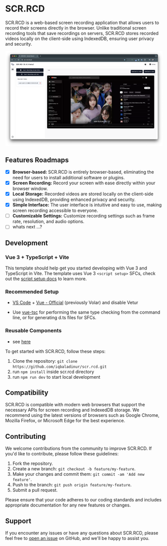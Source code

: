 # SCR.RCD

SCR.RCD is a web-based screen recording application that allows users to record their screens directly in the browser. Unlike traditional screen recording tools that save recordings on servers, SCR.RCD stores recorded videos locally on the client-side using IndexedDB, ensuring user privacy and security.

![scr.rcd preview](https://raw.githubusercontent.com/iqbaladinur/scr.rcd/master/preview/preview.png)

## Features Roadmaps

- [x] **Browser-based:** SCR.RCD is entirely browser-based, eliminating the need for users to install additional software or plugins.
- [x] **Screen Recording:** Record your screen with ease directly within your browser window.
- [x] **Local Storage:** Recorded videos are stored locally on the client-side using IndexedDB, providing enhanced privacy and security.
- [x] **Simple Interface:** The user interface is intuitive and easy to use, making screen recording accessible to everyone.
- [ ] **Customizable Settings:** Customize recording settings such as frame rate, resolution, and audio options.
- [ ] whats next ...?

## Development

### Vue 3 + TypeScript + Vite

This template should help get you started developing with Vue 3 and TypeScript in Vite. The template uses Vue 3 `<script setup>` SFCs, check out the [script setup docs](https://v3.vuejs.org/api/sfc-script-setup.html#sfc-script-setup) to learn more.

### Recommended Setup

- [VS Code](https://code.visualstudio.com/) + [Vue - Official](https://marketplace.visualstudio.com/items?itemName=Vue.volar) (previously Volar) and disable Vetur

- Use [vue-tsc](https://github.com/vuejs/language-tools/tree/master/packages/tsc) for performing the same type checking from the command line, or for generating d.ts files for SFCs.

### Reusable Components

- see [here](https://www.shadcn-vue.com/docs/introduction.html)

To get started with SCR.RCD, follow these steps:

1. Clone the repository: `git clone https://github.com/iqbaladinur/scr.rcd.git`
2. run ```npm install``` inside scr.rcd directory
3. run ```npm run dev``` to start local development

## Compatibility

SCR.RCD is compatible with modern web browsers that support the necessary APIs for screen recording and IndexedDB storage. We recommend using the latest versions of browsers such as Google Chrome, Mozilla Firefox, or Microsoft Edge for the best experience.

## Contributing

We welcome contributions from the community to improve SCR.RCD. If you'd like to contribute, please follow these guidelines:

1. Fork the repository.
2. Create a new branch: `git checkout -b feature/my-feature`.
3. Make your changes and commit them: `git commit -am 'Add new feature'`.
4. Push to the branch: `git push origin feature/my-feature`.
5. Submit a pull request.

Please ensure that your code adheres to our coding standards and includes appropriate documentation for any new features or changes.

## Support

If you encounter any issues or have any questions about SCR.RCD, please feel free to [open an issue](https://github.com/iqbaladinur/scr.rcd/issues) on GitHub, and we'll be happy to assist you.